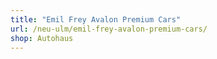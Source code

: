 ```yaml
---
title: "Emil Frey Avalon Premium Cars"
url: /neu-ulm/emil-frey-avalon-premium-cars/
shop: Autohaus
---
```

